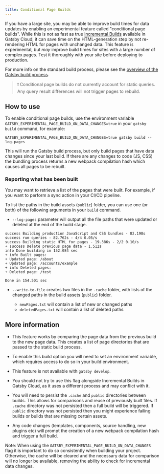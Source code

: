 ```yaml
---
title: Conditional Page Builds
---
```


If you have a large site, you may be able to improve build times for data updates by enabling an experimental feature called "conditional page builds". While this is not as fast as true [Incremental Builds](https://www.gatsbyjs.com/docs/incremental-builds/) available in Gatsby Cloud, it can save time on the HTML-generation step by not re-rendering HTML for pages with unchanged data. This feature is experimental, but _may_ improve build times for sites with a large number of complex pages. Test it thoroughly with your site before deploying to production.

For more info on the standard build process, please see the [overview of the Gatsby build process](/docs/overview-of-the-gatsby-build-process/).

> ❗ Conditional page builds do not currently account for static queries. Any query result differences will not trigger pages to rebuild.

## How to use

To enable conditional page builds, use the environment variable `GATSBY_EXPERIMENTAL_PAGE_BUILD_ON_DATA_CHANGES=true` in your `gatsby build` command, for example:

`GATSBY_EXPERIMENTAL_PAGE_BUILD_ON_DATA_CHANGES=true gatsby build --log-pages`

This will run the Gatsby build process, but only build pages that have data changes since your last build. If there are any changes to code (JS, CSS) the bundling process returns a new webpack compilation hash which causes all pages to be rebuilt.

### Reporting what has been built

You may want to retrieve a list of the pages that were built. For example, if you want to perform a sync action in your CI/CD pipeline.

To list the paths in the build assets (`public`) folder, you can use one (or both) of the following arguments in your `build` command.

- `--log-pages` parameter will output all the file paths that were updated or deleted at the end of the build stage.

```shell
success Building production JavaScript and CSS bundles - 82.198s
success run queries - 82.762s - 4/4 0.05/s
success Building static HTML for pages - 19.386s - 2/2 0.10/s
+ success Delete previous page data - 1.512s
info Done building in 152.084 sec
+ info Built pages:
+ Updated page: /about
+ Updated page: /accounts/example
+ info Deleted pages:
+ Deleted page: /test

Done in 154.501 sec
```

- `--write-to-file` creates two files in the `.cache` folder, with lists of the changed paths in the build assets (`public`) folder.

  - `newPages.txt` will contain a list of new or changed paths
  - `deletedPages.txt` will contain a list of deleted paths

## More information

- This feature works by comparing the page data from the previous build to the new page data. This creates a list of page directories that are passed to the static build process.

- To enable this build option you will need to set an environment variable, which requires access to do so in your build environment.

- This feature is not available with `gatsby develop`.

- You should not try to use this flag alongside Incremental Builds in Gatsby Cloud, as it uses a different process and may conflict with it.

- You will need to persist the `.cache` and `public` directories between builds. This allows for comparisons and reuse of previously built files. If `.cache` directory was not persisted then a full build will be triggered. If `public` directory was not persisted then you might experience failing builds or builds that are missing certain assets.

- Any code changes (templates, components, source handling, new plugins etc) will prompt the creation of a new webpack compilation hash and trigger a full build.

Note: When using the `GATSBY_EXPERIMENTAL_PAGE_BUILD_ON_DATA_CHANGES` flag it is important to do so consistently when building your project. Otherwise, the cache will be cleared and the necessary data for comparison will no longer be available, removing the ability to check for incremental data changes.
